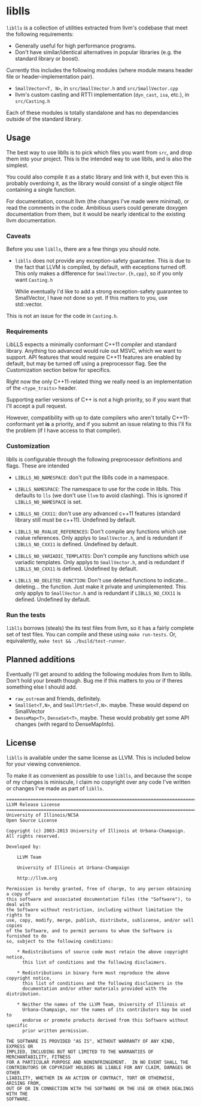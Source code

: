 # liblls

`liblls` is a collection of utilities extracted from llvm's codebase that meet the following requirements:

- Generally useful for high performance programs.
- Don't have similar/identical alternatives in popular libraries (e.g. the standard library or boost).

Currently this includes the following modules (where module means header file or header-implementation pair).

- `SmallVector<T, N>`, in `src/SmallVector.h` and `src/SmallVector.cpp`
- llvm's custom casting and RTTI implementation (`dyn_cast`, `isa`, etc.), in `src/Casting.h`

Each of these modules is totally standalone and has no dependancies outside of the standard library.


## Usage

The best way to use liblls is to pick which files you want from `src`, and drop them into your project. This is the intended way to use liblls, and is also the simplest.

You could also compile it as a static library and link with it, but even this is probably overdoing it, as the library would consist of a single object file containing a single function.

For documentation, consult llvm (the changes I've made were minimal), or read the comments in the code. Ambitious users could generate doxygen documentation from them, but it would be nearly identical to the existing llvm documentation.

### Caveats

Before you use `liblls`, there are a few things you should note.

- `liblls` does not provide any exception-safety guarantee. This is due to the fact that LLVM is compiled, by default, with exceptions turned off. This only makes a difference for `SmallVector.{h,cpp}`, so if you only want `Casting.h`

  While eventually I'd like to add a strong exception-safety guarantee to SmallVector, I have not done so yet. If this matters to you, use std::vector.

This is not an issue for the code in `Casting.h`.

### Requirements

LibLLS expects a minimally conformant C++11 compiler and standard library. Anything too advanced would rule out MSVC, which we want to support. API features that would require C++11 features are enabled by default, but may be turned off using a preprocessor flag. See the Customization section below for specifics.

Right now the only C++11-related thing we really need is an implementation of the `<type_traits>` header.

Supporting earlier versions of C++ is not a high priority, so if you want that I'll accept a pull request.

However, compatibility with up to date compilers who aren't totally C++11-conformant yet **is** a priority, and if you submit an issue relating to this I'll fix the problem (if I have access to that compiler).

### Customization

liblls is configurable through the following preprocessor definitions and flags. These are intended

- `LIBLLS_NO_NAMESPACE`: don't put the liblls code in a namespace.

- `LIBLLS_NAMESPACE`: The namespace to use for the code in liblls. This defaults to `lls` (we don't use `llvm` to avoid clashing). This is ignored if `LIBLLS_NO_NAMESPACE` is set.

- `LIBLLS_NO_CXX11`: don't use any advanced c++11 features (standard library still must be c++11). Undefined by default.

- `LIBLLS_NO_RVALUE_REFERENCES`: Don't compile any functions which use rvalue references. Only applys to `SmallVector.h`, and is redundant if `LIBLLS_NO_CXX11` is defined. Undefined by default.

- `LIBLLS_NO_VARIADIC_TEMPLATES`: Don't compile any functions which use variadic templates. Only applys to `SmallVector.h`, and is redundant if `LIBLLS_NO_CXX11` is defined. Undefined by default.

- `LIBLLS_NO_DELETED_FUNCTION`: Don't use deleted functions to indicate... deleting... the function. Just make it private and unimplemented. This only applys to `SmallVector.h` and is redundant if `LIBLLS_NO_CXX11` is defined. Undefined by default.

### Run the tests

`liblls` borrows (steals) the its test files from llvm, so it has a fairly complete set of test files. You can compile and these using `make run-tests`. Or, equivalently, `make test && ./build/test-runner`.

## Planned additions
Eventually I'll get around to adding the following modules from llvm to liblls. Don't hold your breath though.  Bug me if this matters to you or if theres something else I should add.

- `raw_ostream` and friends, definitely.
- `SmallSet<T,N>`, and `SmallPtrSet<T,N>`. maybe. These would depend on SmallVector
- `DenseMap<T>`, `DenseSet<T>`, maybe. These would probably get some API changes (with regard to DenseMapInfo).

## License

`liblls` is available under the same license as LLVM. This is included below for your viewing convenience.

To make it as convenient as possible to use `liblls`, and because the scope of my changes is miniscule, I claim no copyright over any code I've written or changes I've made as part of `liblls`.


    ==============================================================================
    LLVM Release License
    ==============================================================================
    University of Illinois/NCSA
    Open Source License

    Copyright (c) 2003-2013 University of Illinois at Urbana-Champaign.
    All rights reserved.

    Developed by:

        LLVM Team

        University of Illinois at Urbana-Champaign

        http://llvm.org

    Permission is hereby granted, free of charge, to any person obtaining a copy of
    this software and associated documentation files (the "Software"), to deal with
    the Software without restriction, including without limitation the rights to
    use, copy, modify, merge, publish, distribute, sublicense, and/or sell copies
    of the Software, and to permit persons to whom the Software is furnished to do
    so, subject to the following conditions:

        * Redistributions of source code must retain the above copyright notice,
          this list of conditions and the following disclaimers.

        * Redistributions in binary form must reproduce the above copyright notice,
          this list of conditions and the following disclaimers in the
          documentation and/or other materials provided with the distribution.

        * Neither the names of the LLVM Team, University of Illinois at
          Urbana-Champaign, nor the names of its contributors may be used to
          endorse or promote products derived from this Software without specific
          prior written permission.

    THE SOFTWARE IS PROVIDED "AS IS", WITHOUT WARRANTY OF ANY KIND, EXPRESS OR
    IMPLIED, INCLUDING BUT NOT LIMITED TO THE WARRANTIES OF MERCHANTABILITY, FITNESS
    FOR A PARTICULAR PURPOSE AND NONINFRINGEMENT.  IN NO EVENT SHALL THE
    CONTRIBUTORS OR COPYRIGHT HOLDERS BE LIABLE FOR ANY CLAIM, DAMAGES OR OTHER
    LIABILITY, WHETHER IN AN ACTION OF CONTRACT, TORT OR OTHERWISE, ARISING FROM,
    OUT OF OR IN CONNECTION WITH THE SOFTWARE OR THE USE OR OTHER DEALINGS WITH THE
    SOFTWARE.



